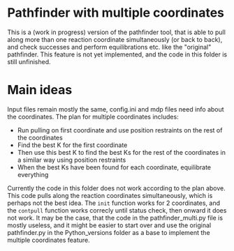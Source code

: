 # Pathfinder with multiple coordinates
This is a (work in progress) version of the pathfinder tool, that is able to pull along more than one reaction coordinate simultaneously (or back to back), and check successes and perform equilibrations etc. like the "original" pathfinder. This feature is not yet implemented, and the code in this folder is still unfinished.

# Main ideas
Input files remain mostly the same, config.ini and mdp files need info about the coordinates.
The plan for multiple coordinates includes:
* Run pulling on first coordinate and use position restraints on the rest of the coordinates
* Find the best K for the first coordinate
* Then use this best K to find the best Ks for the rest of the coordinates in a similar way using position restraints
* When the best Ks have been found for each coordinate, equilibrate everything

Currently the code in this folder does not work according to the plan above. This code pulls along the reaction coordinates simultaneously, which is perhaps not the best idea. The ```init``` function works for 2 coordinates, and the ```contpull``` function works correcly until status check, then onward it does not work. It may be the case, that the code in the pathfinder_multi.py file is mostly useless, and it might be easier to start over and use the original pathfinder.py in the Python_versions folder as a base to implement the multiple coordinates feature.
